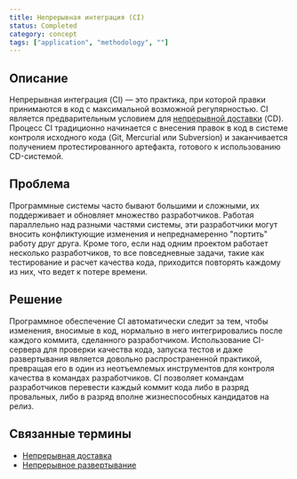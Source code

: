 ```yaml
---
title: Непрерывная интеграция (CI)
status: Completed 
category: concept
tags: ["application", "methodology", ""]
---
```


## Описание 

Непрерывная интеграция (CI) — это практика, при которой правки принимаются в код с максимальной возможной регулярностью.
CI является предварительным условием для [непрерывной доставки](/continuous-delivery/) (CD).
Процесс CI традиционно начинается с внесения правок в код в системе контроля исходного кода (Git, Mercurial или Subversion) 
и заканчивается получением протестированного артефакта, готового к использованию CD-системой.

## Проблема

Программные системы часто бывают большими и сложными, их поддерживает и обновляет множество разработчиков.
Работая параллельно над разными частями системы, 
эти разработчики могут вносить конфликтующие изменения и непреднамеренно "портить" работу друг друга.
Кроме того, если над одним проектом работает несколько разработчиков, то все повседневные задачи, 
такие как тестирование и расчет качества кода, приходится повторять каждому из них, что ведет к потере времени.

## Решение

Программное обеспечение CI автоматически следит за тем, чтобы изменения, вносимые в код, 
нормально в него интегрировались после каждого коммита, сделанного разработчиком.
Использование CI-сервера для проверки качества кода, запуска тестов и даже развертывания является довольно распространенной практикой, 
превращая его в один из неотъемлемых инструментов для контроля качества в командах разработчиков.
CI позволяет командам разработчиков перевести каждый коммит кода либо в разряд провальных, либо в разряд вполне жизнеспособных кандидатов на релиз.

## Связанные термины

* [Непрерывная доставка](/continuous-delivery/)
* [Непрерывное развертывание](/continuous-deployment/)
